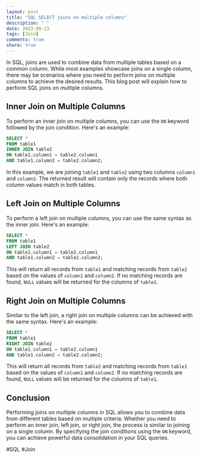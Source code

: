```yaml
---
layout: post
title: "SQL SELECT joins on multiple columns"
description: " "
date: 2023-09-23
tags: [Join]
comments: true
share: true
---
```


In SQL, joins are used to combine data from multiple tables based on a common column. While most examples showcase joins on a single column, there may be scenarios where you need to perform joins on multiple columns to achieve the desired results. This blog post will explain how to perform SQL joins on multiple columns.

## Inner Join on Multiple Columns

To perform an inner join on multiple columns, you can use the `ON` keyword followed by the join condition. Here's an example:

```sql
SELECT * 
FROM table1
INNER JOIN table2
ON table1.column1 = table2.column1
AND table1.column2 = table2.column2;
```

In this example, we are joining `table1` and `table2` using two columns `column1` and `column2`. The returned result will contain only the records where both column values match in both tables.

## Left Join on Multiple Columns

To perform a left join on multiple columns, you can use the same syntax as the inner join. Here's an example:

```sql
SELECT * 
FROM table1
LEFT JOIN table2
ON table1.column1 = table2.column1
AND table1.column2 = table2.column2;
```

This will return all records from `table1` and matching records from `table2` based on the values of `column1` and `column2`. If no matching records are found, `NULL` values will be returned for the columns of `table2`.

## Right Join on Multiple Columns

Similar to the left join, a right join on multiple columns can be achieved with the same syntax. Here's an example:

```sql
SELECT * 
FROM table1
RIGHT JOIN table2
ON table1.column1 = table2.column1
AND table1.column2 = table2.column2;
```

This will return all records from `table2` and matching records from `table1` based on the values of `column1` and `column2`. If no matching records are found, `NULL` values will be returned for the columns of `table1`.

## Conclusion

Performing joins on multiple columns in SQL allows you to combine data from different tables based on multiple criteria. Whether you need to perform an inner join, left join, or right join, the process is similar to joining on a single column. By specifying the join conditions using the `ON` keyword, you can achieve powerful data consolidation in your SQL queries.

#SQL #Join